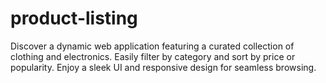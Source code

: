 # product-listing
Discover a dynamic web application featuring a curated collection of clothing and electronics. Easily filter by category and sort by price or popularity. Enjoy a sleek UI and responsive design for seamless browsing.
